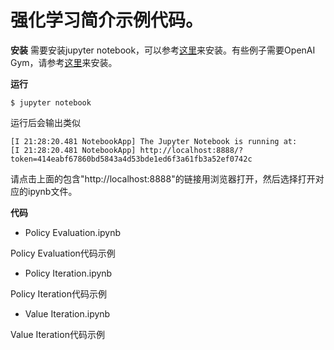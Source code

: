# 强化学习简介示例代码。

**安装**
需要安装jupyter notebook，可以参考[这里](https://jupyter.org/install.html)来安装。有些例子需要OpenAI Gym，请参考[这里](https://gym.openai.com/docs/#installation)来安装。

**运行**
```
$ jupyter notebook
```
运行后会输出类似
```
[I 21:28:20.481 NotebookApp] The Jupyter Notebook is running at:
[I 21:28:20.481 NotebookApp] http://localhost:8888/?token=414eabf67860bd5843a4d53bde1ed6f3a61fb3a52ef0742c

```
请点击上面的包含"http://localhost:8888"的链接用浏览器打开，然后选择打开对应的ipynb文件。

**代码**

* Policy Evaluation.ipynb

Policy Evaluation代码示例

* Policy Iteration.ipynb

Policy Iteration代码示例

* Value Iteration.ipynb

Value Iteration代码示例
